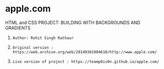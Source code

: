 # apple.com
 HTML and CSS PROJECT: BUILDING WITH BACKGROUNDS AND GRADIENTS


1.     Author: Rohit Singh Rathaur
2.     Original version : https://web.archive.org/web/20140301004610/http://www.apple.com/
3.     Live version of project : https://teamp0is0n.github.io/apple.com/
